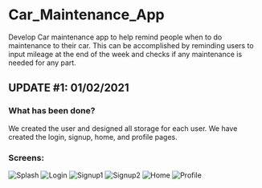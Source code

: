# Car_Maintenance_App
Develop Car maintenance app to help remind people when to do maintenance to their car. This can be accomplished by 
reminding users to input mileage at the end of the week and checks if any maintenance is needed for any part. 

## UPDATE #1: 01/02/2021 

### What has been done?
We created the user and designed all storage for each user. We have created the login, signup, home, and profile
pages.

### Screens:

![Splash](Car_Maintenance_App/assets/Update_1/Splash.PNG)
![Login](Car_Maintenance_App/assets/Update_1/Login.PNG)
![Signup1](Car_Maintenance_App/assets/Update_1/Signup1.PNG)
![Signup2](Car_Maintenance_App/assets/Update_1/Signup2.PNG)
![Home](Car_Maintenance_App/assets/Update_1/Home.PNG)
![Profile](Car_Maintenance_App/assets/Update_1/Profile.PNG)
